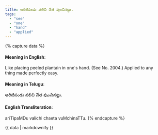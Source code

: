```yaml
---
title: అరిటిపండు వలిచి చేత వుంచినట్టు.
tags:
  - "see"
  - "one"
  - "hand"
  - "applied"
---
```


{% capture data %}
#### Meaning in English:
Like placing peeled plantain in one's hand.
(See No. 2004.)
Applied to any thing made perfectly easy.

#### Meaning in Telugu:
అరిటిపండు వలిచి చేత వుంచినట్టు.

#### English Transliteration:
ariTipaMDu valichi chaeta vuMchinaTTu.
{% endcapture %}

<div class="notice">{{ data | markdownify }}</div>

